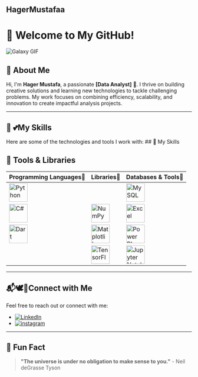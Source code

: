 ## HagerMustafaa
# 🌌 Welcome to My GitHub!  

![Galaxy GIF](https://i.gifer.com/Cci.gif)

## 👋 About Me  
Hi, I'm **Hager Mustafa**, a passionate **[Data Analyst]** 🚀. I thrive on building creative solutions and learning new technologies to tackle challenging problems. My work focuses on combining efficiency, scalability, and innovation to create impactful analysis projects.  

---

## 🚀 💕My Skills  
Here are some of the technologies and tools I work with: ## 🚀 My Skills  

## 🚀 Tools & Libraries  

| **Programming Languages🦢**     | **Libraries🎀**                     | **Databases & Tools🌷**            |
|--------------------------------|------------------------------------|-----------------------------------|
| <img src="https://img.icons8.com/color/48/000000/python.png" alt="Python" width="50"/>       |  | <img src="https://img.icons8.com/color/48/000000/mysql-logo.png" alt="MySQL" width="50"/> |
| <img src="https://img.icons8.com/color/48/000000/c-sharp-logo.png" alt="C#" width="50"/>     | <img src="https://img.icons8.com/color/48/000000/numpy.png" alt="NumPy" width="50"/>         | <img src="https://img.icons8.com/color/48/000000/microsoft-excel-2019.png" alt="Excel" width="50"/> |
| <img src="https://img.icons8.com/color/48/000000/dart.png" alt="Dart" width="50"/>           | <img src="https://upload.wikimedia.org/wikipedia/commons/8/84/Matplotlib_icon.svg" alt="Matplotlib" width="50"/> | <img src="https://img.icons8.com/color/48/000000/power-bi.png" alt="Power BI" width="50"/> |
|                                | <img src="https://img.icons8.com/color/48/000000/tensorflow.png" alt="TensorFlow" width="50"/> | <img src="https://img.icons8.com/fluency/48/000000/jupyter.png" alt="Jupyter Notebook" width="50"/> |
---

## 📬🕊️🎀Connect with Me  
Feel free to reach out or connect with me:  
- [![LinkedIn]([https://img.shields.io/badge/-LinkedIn-0077B5?logo=linkedin&logoColor=white)](https://www.linkedin.com/in/your-profile](https://www.linkedin.com/in/hajerr-mustafa?utm_source=share&utm_campaign=share_via&utm_content=profile&utm_medium=ios_app))  
- [![instagram]([https://img.shields.io/badge/-Twitter-1DA1F2?logo=twitter&logoColor=white)](https://twitter.com/your-handle](https://www.instagram.com/hagerrmu/profilecard/?igsh=MXJseWRucWx0M2JlbQ==))  


---

## 🌠 Fun Fact  
> **"The universe is under no obligation to make sense to you."** - Neil deGrasse Tyson  


